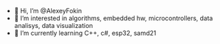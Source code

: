 - 👋 Hi, I’m @AlexeyFokin
- 👀 I’m interested in algorithms, embedded hw, microcontrollers, data analisys, data visualization
- 🌱 I’m currently learning C++, c#, esp32, samd21

<!---
AlexeyFokin/AlexeyFokin is a ✨ special ✨ repository because its `README.md` (this file) appears on your GitHub profile.
You can click the Preview link to take a look at your changes.
--->
